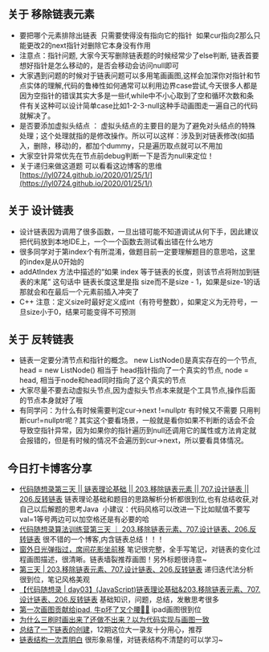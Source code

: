 ## 关于 移除链表元素  
  
- 要把哪个元素排除出链表  只需要使得没有指向它的指针  如果cur指向2那么只能更改2的next指针对删除它本身没有作用  
- 注意点：指针问题, 大家今天写删除链表题的时候经常少了else判断, 链表首要想好指针是怎么移动的，是否会移动会访问null即可  
- 大家遇到问题的时候对于链表问题可以多用笔画画图,这样会加深你对指针和节点实体的理解,代码的鲁棒性如何通常可以利用边界case尝试,今天很多人都是因为空指针的错误其实大多是一些if,while中不小心取到了空和循环次数和条件有关这种可以设计简单case比如1-2-3-null这种手动画图走一遍自己的代码就解决了。  
- 是否要添加虚拟头结点 ： 虚拟头结点的主要目的是为了避免对头结点的特殊处理；这个处理就指的是修改操作。所以可以这样：涉及到对链表修改(如插入，删除，移动)的，都加个dummy，只是遍历取点就可以不用加  
- 大家空针异常优先在节点前debug判断一下是否为null来定位！  
- 关于递归来做这道题 可以看看这边博客的思维[https://lyl0724.github.io/2020/01/25/1/](https://lyl0724.github.io/2020/01/25/1/)  

## 关于 设计链表  
  
- 设计链表因为调用了很多函数，一旦出错可能不知道调试从何下手，因此建议把代码放到本地IDE上，一个一个函数去测试看出错在什么地方  
- 很多同学对于第index个有所混淆，做题目前一定要理解题目的意思哈，这里的index是从0开始的
- addAtIndex 方法中描述的“如果 index 等于链表的长度，则该节点将附加到链表的末尾” 这句话中 链表长度这里是指 size而不是size - 1，如果是size-1的话那就会和在最后一个元素前插入冲突了  
- C++ 注意：定义size时最好定义成int（有符号整数），如果定义为无符号，一旦size小于0，结果可能变得不可预测  

## 关于 反转链表  
  
- 链表一定要分清节点和指针的概念。 new ListNode()是真实存在的一个节点, head = new ListNode() 相当于 head指针指向了一个真实的节点, node = head, 相当于node和head同时指向了这个真实的节点  
- 大家尽量不要去动虚拟头节点,因为虚拟头节点本来就是个工具节点,操作后面的节点本身就好了哦  
- 有同学问：为什么有时候需要判定cur->next !=nullptr 有时候又不需要 只用判断cur!=nullptr呢？其实这个要看场景，一般就是看你如果不判断的话会不会导致空指针异常，因为如果你的指针遍历到null还调用它的属性或方法肯定就会报错的，但是有时候的情况不会遍历到cur->next，所以要看具体情况。  
  

## 今日打卡博客分享  
  
- [代码随想录第三天 || 链表理论基础 || 203.移除链表元素 || 707.设计链表 || 206.反转链表](https://blog.csdn.net/weixin_44397904/article/details/127019244?csdn_share_tail=%7B%22type%22%3A%22blog%22%2C%22rType%22%3A%22article%22%2C%22rId%22%3A%22127019244%22%2C%22source%22%3A%22weixin_44397904%22%7D) 链表理论基础和题目的思路解析分析都很到位,也有总结收获,对自己以后解题的思考Java  小建议：代码风格可以改进一下比如赋值不要写val=1等号两边可以加空格还是有必要的哈  
- [代码随想录算法训练营第三天 ｜ 203.移除链表元素、707.设计链表、206.反转链表](https://blog.csdn.net/qq_54824848/article/details/127332120?spm=1001.2014.3001.5502) 很不错的一个博客,内含链表总结！！！  
- [窗外日光弹指过，席间花影坐前移](http://t.csdn.cn/ACBy5) 笔记很完整，全手写笔记，对链表的变化过程画图描述，很清晰。链表墙裂推荐画图！另外标题很诗意~  
- [第三天 | 203.移除链表元素、707.设计链表、206.反转链表](https://www.yuque.com/xiaoshan_wgo/alog/kvxkhte2gk2xbgsq) 递归迭代法分析很到位，笔记风格美观  
- [【代码随想录 | day03】(JavaScript)链表理论基础&203.移除链表元素、707.设计链表、206.反转链表](https://juejin.cn/post/7167692745203531783) 基础知识，问题，总结，发散思考很多  
- [第一次画图贡献给ipad, 牛p坏了叉个腰🦖🦖](https://dev.to/986913/dai-ma-sui-xiang-lu-day3-203yi-chu-lian-biao-yuan-su-707she-ji-lian-biao-206fan-zhuan-lian-biao-3ig9) ipad画图很到位  
- [为什么三刷时画出来了还做不出来？以为代码实现与画图一致](http://t.csdn.cn/PvONo)  
- [总结了一下链表的创建](http://t.csdn.cn/2Xq5l)，12期这位大一录友十分用心，推荐  
- [链表结构一次弄明白](https://blog.csdn.net/ln558/article/details/131990432) 很形象易懂，对链表结构不清楚的可以学习~